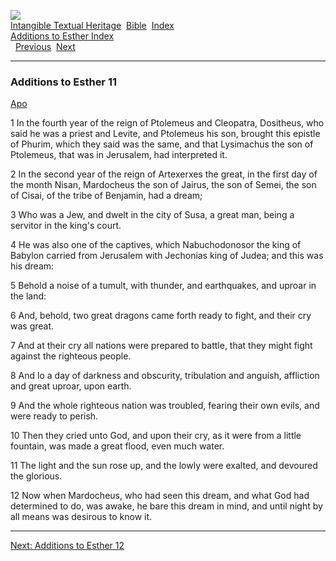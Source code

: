 [![](../../cdshop/ithlogo.png)](../../index)  
[Intangible Textual Heritage](../../index)  [Bible](../index) 
[Index](index)   
[Additions to Esther Index](aes)  
  [Previous](aes010)  [Next](aes012) 

------------------------------------------------------------------------

### Additions to Esther 11

[Apo](../apo/aes011)

1 In the fourth year of the reign of Ptolemeus and Cleopatra, Dositheus,
who said he was a priest and Levite, and Ptolemeus his son, brought this
epistle of Phurim, which they said was the same, and that Lysimachus the
son of Ptolemeus, that was in Jerusalem, had interpreted it.

2 In the second year of the reign of Artexerxes the great, in the first
day of the month Nisan, Mardocheus the son of Jairus, the son of Semei,
the son of Cisai, of the tribe of Benjamin, had a dream;

3 Who was a Jew, and dwelt in the city of Susa, a great man, being a
servitor in the king's court.

4 He was also one of the captives, which Nabuchodonosor the king of
Babylon carried from Jerusalem with Jechonias king of Judea; and this
was his dream:

5 Behold a noise of a tumult, with thunder, and earthquakes, and uproar
in the land:

6 And, behold, two great dragons came forth ready to fight, and their
cry was great.

7 And at their cry all nations were prepared to battle, that they might
fight against the righteous people.

8 And lo a day of darkness and obscurity, tribulation and anguish,
affliction and great uproar, upon earth.

9 And the whole righteous nation was troubled, fearing their own evils,
and were ready to perish.

10 Then they cried unto God, and upon their cry, as it were from a
little fountain, was made a great flood, even much water.

11 The light and the sun rose up, and the lowly were exalted, and
devoured the glorious.

12 Now when Mardocheus, who had seen this dream, and what God had
determined to do, was awake, he bare this dream in mind, and until night
by all means was desirous to know it.

------------------------------------------------------------------------

[Next: Additions to Esther 12](aes012)
